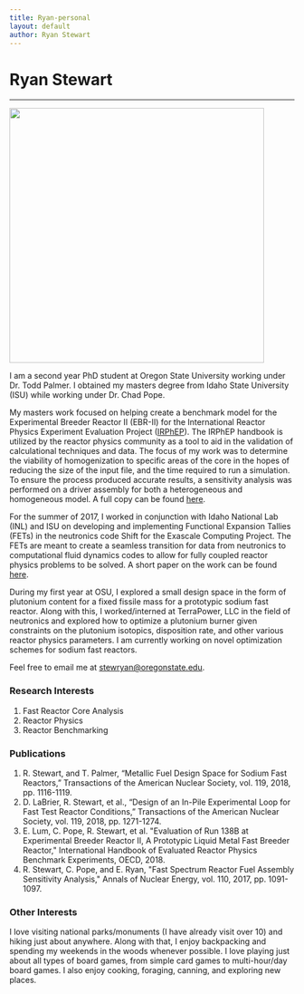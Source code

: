 ```yaml
---
title: Ryan-personal
layout: default
author: Ryan Stewart
---
```

# Ryan Stewart
--------------

<img src="{{ site.url }}users/stewryan/images/cover_picture.jpg" width="450">

I am a second year PhD student at Oregon State University working under Dr. Todd Palmer. I obtained my masters degree from Idaho State University (ISU) while working under Dr. Chad Pope.

My masters work focused on helping create a benchmark model for the Experimental Breeder Reactor II (EBR-II) for the International Reactor Physics Experiment Evaluation Project ([IRPhEP](http://irphep.inl.gov/)). The IRPhEP handbook is utilized by the reactor physics community as a tool to aid in the validation of calculational techniques and data. The focus of my work was to determine the viability of homogenization to specific areas of the core in the hopes of reducing the size of the input file, and the time required to run a simulation. To ensure the process produced accurate results, a sensitivity analysis was performed on a driver assembly for both a heterogeneous and homogeneous model. A full copy can be found [here](./files/ryan_thesis.pdf).

For the summer of 2017, I worked in conjunction with Idaho National Lab (INL) and ISU on developing and implementing Functional Expansion Tallies (FETs) in the neutronics code Shift for the Exascale Computing Project. The FETs are meant to create a seamless transition for data from neutronics to computational fluid dynamics codes to allow for fully coupled reactor physics problems to be solved. A short paper on the work can be found [here](./files/Report.pdf).

During my first year at OSU, I explored a small design space in the form of plutonium content for a fixed fissile mass for a prototypic sodium fast reactor. Along with this, I worked/interned at TerraPower, LLC in the field of neutronics and explored how to optimize a plutonium burner given constraints on the plutonium isotopics, disposition rate, and other various reactor physics parameters. I am currently working on novel optimization schemes for sodium fast reactors.

Feel free to email me at stewryan@oregonstate.edu.

### Research Interests
1. Fast Reactor Core Analysis
2. Reactor Physics
3. Reactor Benchmarking

### Publications 
1. R. Stewart, and T. Palmer, “Metallic Fuel Design Space for Sodium Fast Reactors,” 	Transactions of the American Nuclear Society, vol. 119, 2018, pp. 1116-1119.
2. D. LaBrier, R. Stewart, et al., “Design of an In-Pile Experimental Loop for Fast Test Reactor 	Conditions,” Transactions of the American Nuclear Society, vol. 119, 2018, pp. 1271-1274.
3. E. Lum, C. Pope, R. Stewart, et al. "Evaluation of Run 138B at Experimental Breeder     	Reactor II, A Prototypic Liquid Metal Fast Breeder Reactor," International Handbook of 	Evaluated Reactor Physics Benchmark Experiments, OECD, 2018.
4. R. Stewart, C. Pope, and E. Ryan, "Fast Spectrum Reactor Fuel Assembly Sensitivity 	Analysis," Annals of Nuclear Energy, vol. 110, 2017, pp. 1091-1097.


### Other Interests

I love visiting national parks/monuments (I have already visit over 10) and hiking just about anywhere. Along with that, I enjoy backpacking and spending my weekends in the woods whenever possible. I love playing just about all types of board games, from simple card games to multi-hour/day board games. I also enjoy cooking, foraging, canning, and exploring new places.
